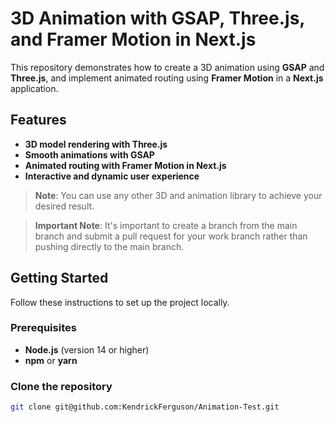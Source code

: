 # 3D Animation with GSAP, Three.js, and Framer Motion in Next.js

This repository demonstrates how to create a 3D animation using **GSAP** and **Three.js**, and implement animated routing using **Framer Motion** in a **Next.js** application.

## Features

- **3D model rendering with Three.js**
- **Smooth animations with GSAP**
- **Animated routing with Framer Motion in Next.js**
- **Interactive and dynamic user experience**

> **Note**: You can use any other 3D and animation library to achieve your desired result.

>  **Important Note**:  It's important to create a branch from the main branch and submit a pull request for your work branch rather than pushing directly to the main branch.

## Getting Started

Follow these instructions to set up the project locally.

### Prerequisites

- **Node.js** (version 14 or higher)
- **npm** or **yarn**

### Clone the repository

```bash
git clone git@github.com:KendrickFerguson/Animation-Test.git
